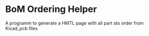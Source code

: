 # BoM Ordering Helper

A programm to generate a HMTL page with all part sto order from Kicad_pcb files

